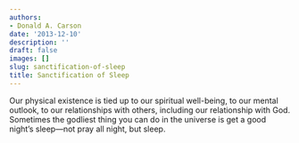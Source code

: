 ```yaml
---
authors:
- Donald A. Carson
date: '2013-12-10'
description: ''
draft: false
images: []
slug: sanctification-of-sleep
title: Sanctification of Sleep
---
```


Our physical existence is tied up to our spiritual well-being, to our mental outlook, to our relationships with others, including our relationship with God. Sometimes the godliest thing you can do in the universe is get a good night’s sleep—not pray all night, but sleep.